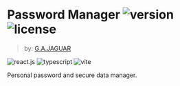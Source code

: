 # Password Manager ![version](https://img.shields.io/github/v/tag/gajaguar/password-manager?label=version) ![license](https://img.shields.io/github/license/gajaguar/password-manager)

> by: [G.A.JAGUAR](https://github.com/gajaguar)

![react.js](https://img.shields.io/badge/React-20232A?style=for-the-badge&logo=react&logoColor=61DAFB)
![typescript](https://img.shields.io/badge/TypeScript-007ACC?style=for-the-badge&logo=typescript&logoColor=white)
![vite](https://img.shields.io/badge/Vite-B73BFE?style=for-the-badge&logo=vite&logoColor=FFD62E)

Personal password and secure data manager.

